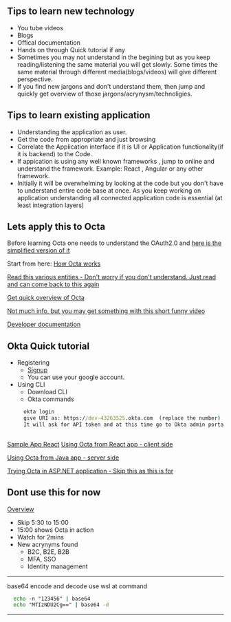 ## Tips to learn new technology
* You tube videos
* Blogs
* Offical documentation
* Hands on through Quick tutorial if any
* Sometimes you may not understand in the begining but as you keep reading/listening the same material you will get slowly. Some times the same material through different media(blogs/videos) will give different perspective.
* If you find new jargons and don't understand them, then jump and quickly get overview of those jargons/acrynysm/technoligies.

## Tips to learn existing application
* Understanding the application as user.
* Get the code from appropriate and just browsing
* Correlate the Application interface if it is UI or Application functionality(if it is backend) to the Code.
* If appication is using any well known frameworks , jump to online and understand the framework. Example: React , Angular or any other framework.
* Initially it will be overwhelming by looking at the code but you don't have to understand entire code base at once. As you keep working on application understanding all connected application code is essential (at least integration layers)

## Lets apply this to Octa
Before learning Octa one needs to understand the OAuth2.0 and [here is the simplified version of it](https://aaronparecki.com/oauth-2-simplified/)

Start from here: [How Octa works](https://developer.okta.com/docs/concepts/how-okta-works/#what-you-can-do-with-okta)

[Read this various entities - Don't worry if you don't understand. Just read and can come back to this again](https://developer.okta.com/docs/concepts/okta-data-model/)

[Get quick overview of Octa](https://support.okta.com/help/s/article/what-is-okta?language=en_US#:~:text=Okta%20is%20an%20enterprise%2Dgrade,Jun%2028%2C%202022)

[Not much info, but you may get something with this short funny video](https://www.youtube.com/watch?v=11SL-NnGp4E)


[Developer documentation](https://developer.okta.com/)

## Okta Quick tutorial
* Registering
  * [Signup](developer.okta.com/signup)
  * You can use your google account.
* Using CLI
  * Download CLI
  * Okta commands
  ```cmd
    okta login
    give URI as: https://dev-43263525.okta.com  (replace the number)
    It will ask for API token and at this time go to Okta admin portal and create token
    
  ```
[Sample App React](https://github.com/okta/samples-js-react/tree/master/custom-login)
[Using Octa from React app - client side](https://developer.okta.com/docs/guides/sign-into-spa-redirect/react/main/)

[Using Octa from Java app - server side](https://developer.okta.com/docs/guides/sign-into-web-app-redirect/spring-boot/main/)

[Trying Octa in ASP.NET application - Skip this as this is for](https://support.okta.com/help/s/article/what-is-okta?language=en_US#:~:text=Okta%20is%20an%20enterprise%2Dgrade,Jun%2028%2C%202022)

## Dont use this for now
[Overview](https://www.youtube.com/watch?v=V5M9zaxE1mc)
* Skip 5:30 to 15:00 
* 15:00 shows Octa in action
* Watch for 2mins 
* New acrynyms found
  * B2C, B2E, B2B
  * MFA, SSO
  * Identity management

____
base64 encode and decode
use wsl
at command
```cmd
  echo -n "123456" | base64
  echo "MTIzNDU2Cg==" | base64 -d
```

____